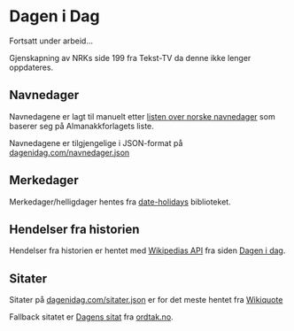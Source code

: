 # Dagen i Dag

Fortsatt under arbeid...

Gjenskapning av NRKs side 199 fra Tekst-TV da denne ikke lenger oppdateres.

## Navnedager

Navnedagene er lagt til manuelt etter [listen over norske navnedager](https://no.wikipedia.org/wiki/Liste_over_norske_navnedager) som baserer seg på Almanakkforlagets liste.

Navnedagene er tilgjengelige i JSON-format på [dagenidag.com/navnedager.json](https://www.dagenidag.com/navnedager.json)

## Merkedager

Merkedager/helligdager hentes fra [date-holidays](https://github.com/commenthol/date-holidays) biblioteket.

## Hendelser fra historien

Hendelser fra historien er hentet med [Wikipedias API](https://www.mediawiki.org/wiki/API:Main_page) fra siden [Dagen i dag](https://no.wikipedia.org/wiki/Wikipedia:Dagen_i_dag).

## Sitater

Sitater på [dagenidag.com/sitater.json](https://www.dagenidag.com/sitater.json) er for det meste hentet fra [Wikiquote](https://no.m.wikiquote.org/)

Fallback sitatet er [Dagens sitat](https://www.ordtak.no/kvisskvass.php?tema=dagenssitat) fra [ordtak.no](https://www.ordtak.no).
